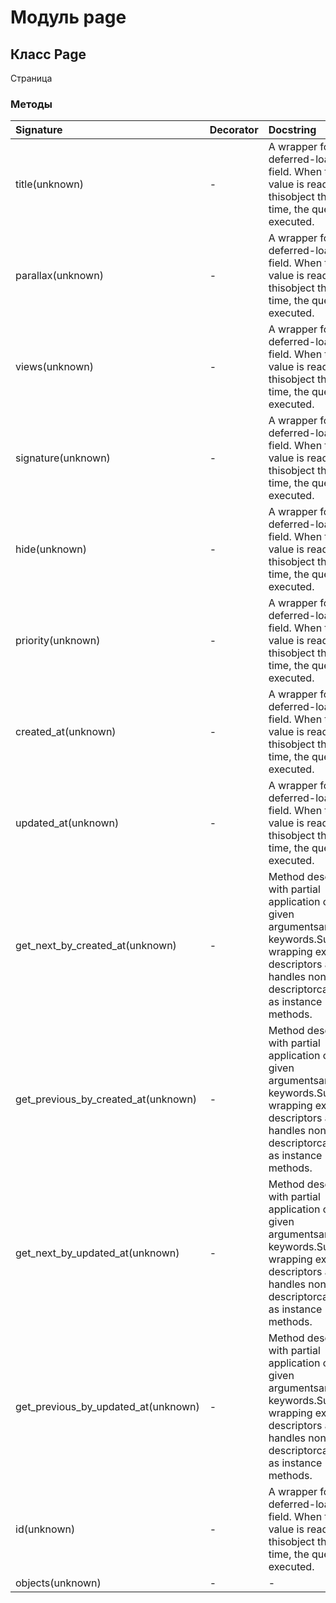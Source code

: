 # Модуль page



## Класс Page

Страница

### Методы

| Signature                           | Decorator | Docstring                                                                                                                                                                     |
| :---------------------------------- | :-------- | :---------------------------------------------------------------------------------------------------------------------------------------------------------------------------- |
| title(unknown)                      | -         | A wrapper for a deferred-loading field. When the value is read from thisobject the first time, the query is executed.                                                         |
| parallax(unknown)                   | -         | A wrapper for a deferred-loading field. When the value is read from thisobject the first time, the query is executed.                                                         |
| views(unknown)                      | -         | A wrapper for a deferred-loading field. When the value is read from thisobject the first time, the query is executed.                                                         |
| signature(unknown)                  | -         | A wrapper for a deferred-loading field. When the value is read from thisobject the first time, the query is executed.                                                         |
| hide(unknown)                       | -         | A wrapper for a deferred-loading field. When the value is read from thisobject the first time, the query is executed.                                                         |
| priority(unknown)                   | -         | A wrapper for a deferred-loading field. When the value is read from thisobject the first time, the query is executed.                                                         |
| created_at(unknown)                 | -         | A wrapper for a deferred-loading field. When the value is read from thisobject the first time, the query is executed.                                                         |
| updated_at(unknown)                 | -         | A wrapper for a deferred-loading field. When the value is read from thisobject the first time, the query is executed.                                                         |
| get_next_by_created_at(unknown)     | -         | Method descriptor with partial application of the given argumentsand keywords.Supports wrapping existing descriptors and handles non-descriptorcallables as instance methods. |
| get_previous_by_created_at(unknown) | -         | Method descriptor with partial application of the given argumentsand keywords.Supports wrapping existing descriptors and handles non-descriptorcallables as instance methods. |
| get_next_by_updated_at(unknown)     | -         | Method descriptor with partial application of the given argumentsand keywords.Supports wrapping existing descriptors and handles non-descriptorcallables as instance methods. |
| get_previous_by_updated_at(unknown) | -         | Method descriptor with partial application of the given argumentsand keywords.Supports wrapping existing descriptors and handles non-descriptorcallables as instance methods. |
| id(unknown)                         | -         | A wrapper for a deferred-loading field. When the value is read from thisobject the first time, the query is executed.                                                         |
| objects(unknown)                    | -         | -                                                                                                                                                                             |